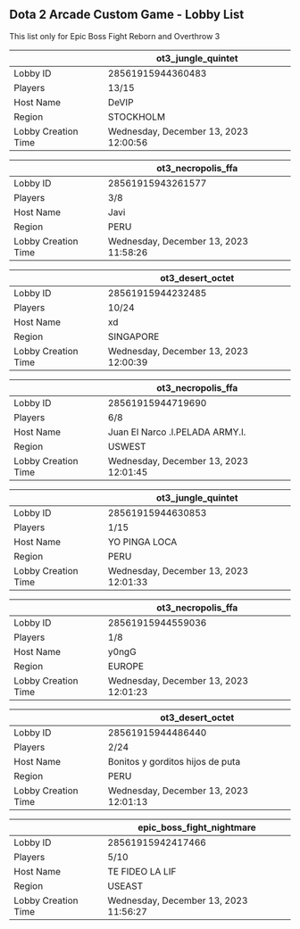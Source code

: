 ## Dota 2 Arcade Custom Game - Lobby List

This list only for Epic Boss Fight Reborn and Overthrow 3

|  | ot3_jungle_quintet |
| ------ | ------ |
| Lobby ID | 28561915944360483 |
| Players | 13/15 |
| Host Name | DeVIP |
| Region | STOCKHOLM |
| Lobby Creation Time | Wednesday, December 13, 2023 12:00:56 |


|  | ot3_necropolis_ffa |
| ------ | ------ |
| Lobby ID | 28561915943261577 |
| Players | 3/8 |
| Host Name | Javi |
| Region | PERU |
| Lobby Creation Time | Wednesday, December 13, 2023 11:58:26 |


|  | ot3_desert_octet |
| ------ | ------ |
| Lobby ID | 28561915944232485 |
| Players | 10/24 |
| Host Name | xd |
| Region | SINGAPORE |
| Lobby Creation Time | Wednesday, December 13, 2023 12:00:39 |


|  | ot3_necropolis_ffa |
| ------ | ------ |
| Lobby ID | 28561915944719690 |
| Players | 6/8 |
| Host Name | Juan El Narco .l.PELADA ARMY.l. |
| Region | USWEST |
| Lobby Creation Time | Wednesday, December 13, 2023 12:01:45 |


|  | ot3_jungle_quintet |
| ------ | ------ |
| Lobby ID | 28561915944630853 |
| Players | 1/15 |
| Host Name | YO PINGA LOCA |
| Region | PERU |
| Lobby Creation Time | Wednesday, December 13, 2023 12:01:33 |


|  | ot3_necropolis_ffa |
| ------ | ------ |
| Lobby ID | 28561915944559036 |
| Players | 1/8 |
| Host Name | y0ngG |
| Region | EUROPE |
| Lobby Creation Time | Wednesday, December 13, 2023 12:01:23 |


|  | ot3_desert_octet |
| ------ | ------ |
| Lobby ID | 28561915944486440 |
| Players | 2/24 |
| Host Name | Bonitos y gorditos hijos de puta |
| Region | PERU |
| Lobby Creation Time | Wednesday, December 13, 2023 12:01:13 |


|  | epic_boss_fight_nightmare |
| ------ | ------ |
| Lobby ID | 28561915942417466 |
| Players | 5/10 |
| Host Name | TE FIDEO LA LIF |
| Region | USEAST |
| Lobby Creation Time | Wednesday, December 13, 2023 11:56:27 |


